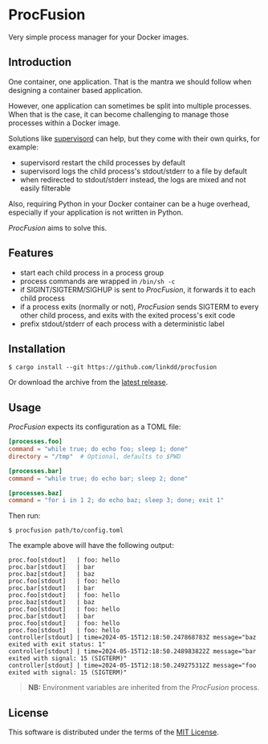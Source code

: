 # ProcFusion

Very simple process manager for your Docker images.

## Introduction

One container, one application. That is the mantra we should follow when
designing a container based application.

However, one application can sometimes be split into multiple processes.
When that is the case, it can become challenging to manage those processes
within a Docker image.

Solutions like [supervisord](https://supervisord.org) can help, but they come
with their own quirks, for example:

 - supervisord restart the child processes by default
 - supervisord logs the child process's stdout/stderr to a file by default
 - when redirected to stdout/stderr instead, the logs are mixed and not easily
   filterable

Also, requiring Python in your Docker container can be a huge overhead,
especially if your application is not written in Python.

*ProcFusion* aims to solve this.

## Features

 - start each child process in a process group
 - process commands are wrapped in `/bin/sh -c`
 - if SIGINT/SIGTERM/SIGHUP is sent to *ProcFusion*, it forwards it to each
   child process
 - if a process exits (normally or not), *ProcFusion* sends SIGTERM to every
   other child process, and exits with the exited process's exit code
 - prefix stdout/stderr of each process with a deterministic label

## Installation

```
$ cargo install --git https://github.com/linkdd/procfusion
```

Or download the archive from the
[latest release](https://github.com/linkdd/procfusion/releases/latest).

## Usage

*ProcFusion* expects its configuration as a TOML file:

```toml
[processes.foo]
command = "while true; do echo foo; sleep 1; done"
directory = "/tmp"  # Optional, defaults to $PWD

[processes.bar]
command = "while true; do echo bar; sleep 2; done"

[processes.baz]
command = "for i in 1 2; do echo baz; sleep 3; done; exit 1"
```

Then run:

```
$ procfusion path/to/config.toml
```

The example above will have the following output:

```
proc.foo[stdout]   | foo: hello
proc.bar[stdout]   | bar
proc.baz[stdout]   | baz
proc.foo[stdout]   | foo: hello
proc.bar[stdout]   | bar
proc.foo[stdout]   | foo: hello
proc.baz[stdout]   | baz
proc.foo[stdout]   | foo: hello
proc.bar[stdout]   | bar
proc.foo[stdout]   | foo: hello
proc.foo[stdout]   | foo: hello
controller[stdout] | time=2024-05-15T12:18:50.247868783Z message="baz exited with exit status: 1"
controller[stdout] | time=2024-05-15T12:18:50.248983822Z message="bar exited with signal: 15 (SIGTERM)"
controller[stdout] | time=2024-05-15T12:18:50.249275312Z message="foo exited with signal: 15 (SIGTERM)"
```

> **NB:** Environment variables are inherited from the *ProcFusion* process.

## License

This software is distributed under the terms of the
[MIT License](./LICENSE.txt).
